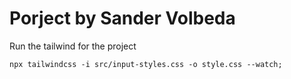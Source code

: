 # Porject by Sander Volbeda

Run the tailwind for the project

```
npx tailwindcss -i src/input-styles.css -o style.css --watch;   
```